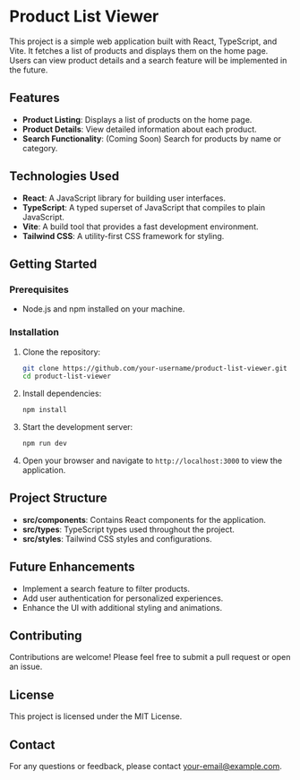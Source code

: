 # Product List Viewer

This project is a simple web application built with React, TypeScript, and Vite. It fetches a list of products and displays them on the home page. Users can view product details and a search feature will be implemented in the future.

## Features

- **Product Listing**: Displays a list of products on the home page.
- **Product Details**: View detailed information about each product.
- **Search Functionality**: (Coming Soon) Search for products by name or category.

## Technologies Used

- **React**: A JavaScript library for building user interfaces.
- **TypeScript**: A typed superset of JavaScript that compiles to plain JavaScript.
- **Vite**: A build tool that provides a fast development environment.
- **Tailwind CSS**: A utility-first CSS framework for styling.

## Getting Started

### Prerequisites

- Node.js and npm installed on your machine.

### Installation

1. Clone the repository:

   ```bash
   git clone https://github.com/your-username/product-list-viewer.git
   cd product-list-viewer
   ```

2. Install dependencies:

   ```bash
   npm install
   ```

3. Start the development server:

   ```bash
   npm run dev
   ```

4. Open your browser and navigate to `http://localhost:3000` to view the application.

## Project Structure

- **src/components**: Contains React components for the application.
- **src/types**: TypeScript types used throughout the project.
- **src/styles**: Tailwind CSS styles and configurations.

## Future Enhancements

- Implement a search feature to filter products.
- Add user authentication for personalized experiences.
- Enhance the UI with additional styling and animations.

## Contributing

Contributions are welcome! Please feel free to submit a pull request or open an issue.

## License

This project is licensed under the MIT License.

## Contact

For any questions or feedback, please contact [your-email@example.com](mailto:your-email@example.com).
